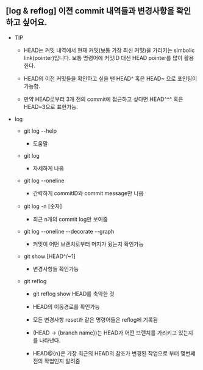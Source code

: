 ## [log & reflog] 이전 commit 내역들과 변경사항을 확인하고 싶어요.

- TIP

  - HEAD는 커밋 내역에서 현재 커밋(보통 가장 최신 커밋)을 가리키는 simbolic link(pointer)입니다. 보통 명령어에 커밋ID 대신 HEAD pointer를 많이 활용한다.

  - HEAD의 이전 커밋들을 확인하고 싶을 땐 HEAD^ 혹은 HEAD~ 으로 포인팅이 가능함.

  - 만약 HEAD로부터 3개 전의 commit에 접근하고 싶다면 HEAD^^^ 혹은 HEAD~3으로 표현가능.

- log

  - git log --help

    - 도움말

  - git log
    - 자세하게 나옴
  - git log --oneline

    - 간략하게 commitID와 commit message만 나옴

  - git log -n [숫자]

    - 최근 n개의 commit log만 보여줌

  - git log --oneline --decorate --graph

    - 커밋이 어떤 브랜치로부터 머지가 됬는지 확인가능

  - git show [HEAD^/~1]

    - 변경사항들 확인가능

  - git reflog

    - git reflog show HEAD를 축약한 것
    - HEAD의 이동경로를 확인가능
    - 모든 변경사항 reset과 같은 명령어들은 reflog에 기록됨

    - (HEAD -> {branch name})는 HEAD가 어떤 브랜치를 가리키고 있는지를 나타낸다.
    - HEAD@{n}은 가장 최근의 HEAD의 참조가 변경된 작업으로 부터 몇번쨰 전의 작업인지 알려줌
